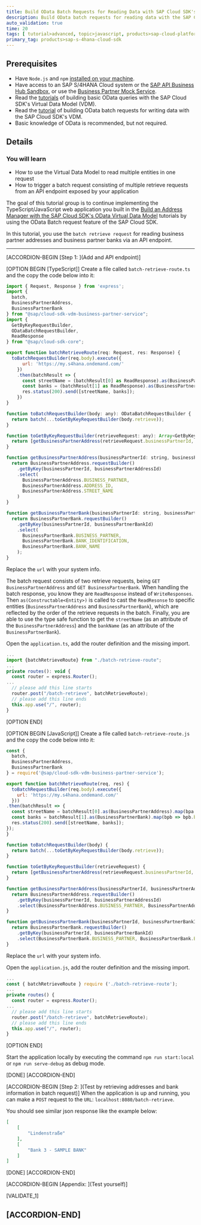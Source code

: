 ```yaml
---
title: Build OData Batch Requests for Reading Data with SAP Cloud SDK's Virtual Data Model
description: Build OData batch requests for reading data with the SAP Cloud SDK's Virtual Data Model in your Address Manager application.
auto_validation: true
time: 20
tags: [ tutorial>advanced, topic>javascript, products>sap-cloud-platform, topic>odata]
primary_tag: products>sap-s-4hana-cloud-sdk
---
```


## Prerequisites
 - Have `Node.js` and `npm` [installed on your machine](s4sdkjs-prerequisites).
 - Have access to an SAP S/4HANA Cloud system or the [SAP API Business Hub Sandbox](https://api.sap.com/getting-started), or use the [Business Partner Mock Service](https://sap-samples.github.io/cloud-s4-sdk-book/pages/mock-odata.html).
 - Read the [tutorials](group.cloudsdk-js-vdm) of building basic OData queries with the SAP Cloud SDK's Virtual Data Model (VDM).
 - Read the [tutorial](cloudsdk-js-odata-batch-changeset) of building OData batch requests for writing data with the SAP Cloud SDK's VDM.
 - Basic knowledge of OData is recommended, but not required.

## Details
### You will learn
  - How to use the Virtual Data Model to read multiple entities in one request
  - How to trigger a batch request consisting of multiple retrieve requests from an API endpoint exposed by your application

The goal of this tutorial group is to continue implementing the TypeScript/JavaScript web application you built in the [Build an Address Manager with the SAP Cloud SDK's OData Virtual Data Model](group.cloudsdk-js-vdm) tutorials by using the OData Batch request feature of the SAP Cloud SDK.

In this tutorial, you use the `batch retrieve request` for reading business partner addresses and business partner banks via an API endpoint.

---

[ACCORDION-BEGIN [Step 1: ](Add and API endpoint)]


[OPTION BEGIN [TypeScript]]
Create a file called `batch-retrieve-route.ts` and the copy the code below into it:

```JavaScript
import { Request, Response } from 'express';
import {
  batch,
  BusinessPartnerAddress,
  BusinessPartnerBank
} from "@sap/cloud-sdk-vdm-business-partner-service";
import {
  GetByKeyRequestBuilder,
  ODataBatchRequestBuilder,
  ReadResponse
} from "@sap/cloud-sdk-core";

export function batchRetrieveRoute(req: Request, res: Response) {
  toBatchRequestBuilder(req.body).execute({
      url: 'https://my.s4hana.ondemand.com/'
    })
    .then(batchResult => {
      const streetName = (batchResult[0] as ReadResponse).as(BusinessPartnerAddress).map(bpa => bpa.streetName);
      const banks = (batchResult[1] as ReadResponse).as(BusinessPartnerBank).map(bpb => bpb.bankName);
      res.status(200).send([streetName, banks]);
    })
}

function toBatchRequestBuilder(body: any): ODataBatchRequestBuilder {
  return batch(...toGetByKeyRequestBuilder(body.retrieve));
}

function toGetByKeyRequestBuilder(retrieveRequest: any): Array<GetByKeyRequestBuilder<BusinessPartnerAddress>|GetByKeyRequestBuilder<BusinessPartnerBank>> {
  return [getBusinessPartnerAddress(retrieveRequest.businessPartnerId, retrieveRequest.businessPartnerAddressId), getBusinessPartnerBank(retrieveRequest.businessPartnerId, retrieveRequest.businessPartnerBankId)];
}

function getBusinessPartnerAddress(businessPartnerId: string, businessPartnerAddressId: string): GetByKeyRequestBuilder<BusinessPartnerAddress> {
  return BusinessPartnerAddress.requestBuilder()
    .getByKey(businessPartnerId, businessPartnerAddressId)
    .select(
      BusinessPartnerAddress.BUSINESS_PARTNER,
      BusinessPartnerAddress.ADDRESS_ID,
      BusinessPartnerAddress.STREET_NAME
    )
}

function getBusinessPartnerBank(businessPartnerId: string, businessPartnerBankId: string): GetByKeyRequestBuilder<BusinessPartnerBank> {
  return BusinessPartnerBank.requestBuilder()
    .getByKey(businessPartnerId, businessPartnerBankId)
    .select(
      BusinessPartnerBank.BUSINESS_PARTNER,
      BusinessPartnerBank.BANK_IDENTIFICATION,
      BusinessPartnerBank.BANK_NAME
    );
}
```
Replace the `url` with your system info.

The batch request consists of two retrieve requests, being `GET BusinessPartnerAddress` and `GET BusinessPartnerBank`. When handling the batch response, you know they are `ReadResponse` instead of `WriteResponses`. Then `as(Constructable<Entity>)` is called to cast the `ReadResonse` to specific entities (`BusinessPartnerAddress` and `BusinessPartnerBank`), which are reflected by the order of the retrieve requests in the batch. Finally, you are able to use the type safe function to get the `streetName` (as an attribute of the `BusinessPartnerAddress`) and the `bankName` (as an attribute of the `BusinessPartnerBank`).

Open the `application.ts`, add the router definition and the missing import.

```JavaScript
...
import {batchRetrieveRoute} from "./batch-retrieve-route";
...
private routes(): void {
  const router = express.Router();
...
  // please add this line starts
  router.post("/batch-retrieve", batchRetrieveRoute);
  // please add this line ends
  this.app.use("/", router);
}
```

[OPTION END]

[OPTION BEGIN [JavaScript]]
Create a file called `batch-retrieve-route.js` and the copy the code below into it:

```JavaScript
const {
  batch,
  BusinessPartnerAddress,
  BusinessPartnerBank
} = require('@sap/cloud-sdk-vdm-business-partner-service');

export function batchRetrieveRoute(req, res) {
  toBatchRequestBuilder(req.body).execute({
    url: 'https://my.s4hana.ondemand.com/'
  }))
.then(batchResult => {
  const streetName = batchResult[0].as(BusinessPartnerAddress).map(bpa => bpa.streetName);
  const banks = batchResult[1].as(BusinessPartnerBank).map(bpb => bpb.bankName);
  res.status(200).send([streetName, banks]);
});
}

function toBatchRequestBuilder(body) {
  return batch(...toGetByKeyRequestBuilder(body.retrieve));
}

function toGetByKeyRequestBuilder(retrieveRequest) {
  return [getBusinessPartnerAddress(retrieveRequest.businessPartnerId, retrieveRequest.businessPartnerAddressId), getBusinessPartnerBank(retrieveRequest.businessPartnerId, retrieveRequest.businessPartnerBankId)];
}

function getBusinessPartnerAddress(businessPartnerId, businessPartnerAddressId) {
  return BusinessPartnerAddress.requestBuilder()
    .getByKey(businessPartnerId, businessPartnerAddressId)
    .select(BusinessPartnerAddress.BUSINESS_PARTNER, BusinessPartnerAddress.ADDRESS_ID, BusinessPartnerAddress.STREET_NAME);
}

function getBusinessPartnerBank(businessPartnerId, businessPartnerBankId) {
  return BusinessPartnerBank.requestBuilder()
    .getByKey(businessPartnerId, businessPartnerBankId)
    .select(BusinessPartnerBank.BUSINESS_PARTNER, BusinessPartnerBank.BANK_IDENTIFICATION, BusinessPartnerBank.BANK_NAME);
}
```
Replace the `url` with your system info.

Open the `application.js`, add the router definition and the missing import.

```JavaScript
...
const { batchRetrieveRoute } require ('./batch-retrieve-route');
...
private routes() {
  const router = express.Router();
...
  // please add this line starts
  router.post("/batch-retrieve", batchRetrieveRoute);
  // please add this line ends
  this.app.use("/", router);
}
```
[OPTION END]

Start the application locally by executing the command `npm run start:local` or `npm run serve-debug` as debug mode.

[DONE]
[ACCORDION-END]

[ACCORDION-BEGIN [Step 2: ](Test by retrieving addresses and bank information in batch request)]
When the application is up and running, you can make a `POST` request to the `URL`: `localhost:8080/batch-retrieve`.

You should see similar json response like the example below:

```JSON
[
    [
        "Lindenstraße"
    ],
    [
        "Bank 3 - SAMPLE BANK"
    ]
]
```


[DONE]
[ACCORDION-END]

[ACCORDION-BEGIN [Appendix: ](Test yourself)]

[VALIDATE_1]

[ACCORDION-END]
---
